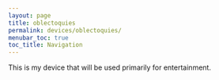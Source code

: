 ```yaml
---
layout: page
title: oblectoquies
permalink: devices/oblectoquies/
menubar_toc: true
toc_title: Navigation
---
```


This is my device that will be used primarily for entertainment.